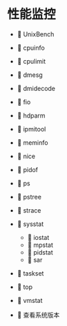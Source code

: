 # 性能监控

* 📄 UnixBench
* 📄 cpuinfo
* 📄 cpulimit
* 📄 dmesg
* 📄 dmidecode
* 📄 fio
* 📄 hdparm
* 📄 ipmitool
* 📄 meminfo
* 📄 nice
* 📄 pidof
* 📄 ps
* 📄 pstree
* 📄 strace
* 📑 sysstat

  * 📄 iostat
  * 📄 mpstat
  * 📄 pidstat
  * 📄 sar
* 📄 taskset
* 📄 top
* 📄 vmstat
* 📄 查看系统版本

　　‍
